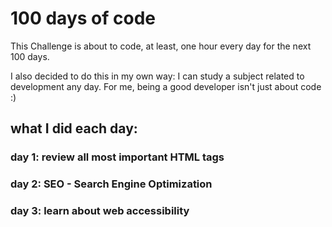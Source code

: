 # 100 days of code

<p>This Challenge is about to code, at least, one hour every day for the next 100 days.</p>
<p>I also decided to do this in my own way: I can study a subject related to development any day. For me, being a good developer isn't just about code :)</p>

## what I did each day: 

### day 1: review all most important HTML tags
### day 2: SEO - Search Engine Optimization
### day 3: learn about web accessibility
